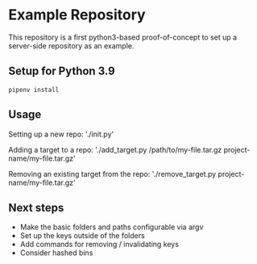 # Example Repository

This repository is a first python3-based proof-of-concept to
set up a server-side repository as an example.


## Setup for Python 3.9

	pipenv install

## Usage

Setting up a new repo: './init.py'

Adding a target to a repo: './add_target.py /path/to/my-file.tar.gz project-name/my-file.tar.gz'

Removing an existing target from the repo: './remove_target.py project-name/my-file.tar.gz'

## Next steps

* Make the basic folders and paths configurable via argv
* Set up the keys outside of the folders
* Add commands for removing / invalidating keys
* Consider hashed bins
